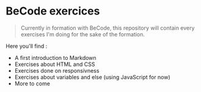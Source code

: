 # BeCode exercices
> Currently in formation with BeCode, this repository will contain every exercises I'm doing for the sake of the formation.

Here you'll find :
* A first introduction to Markdown
* Exercises about HTML and CSS 
* Exercises done on responsivness
* Exercises about variables and else (using JavaScript for now)
* More to come
